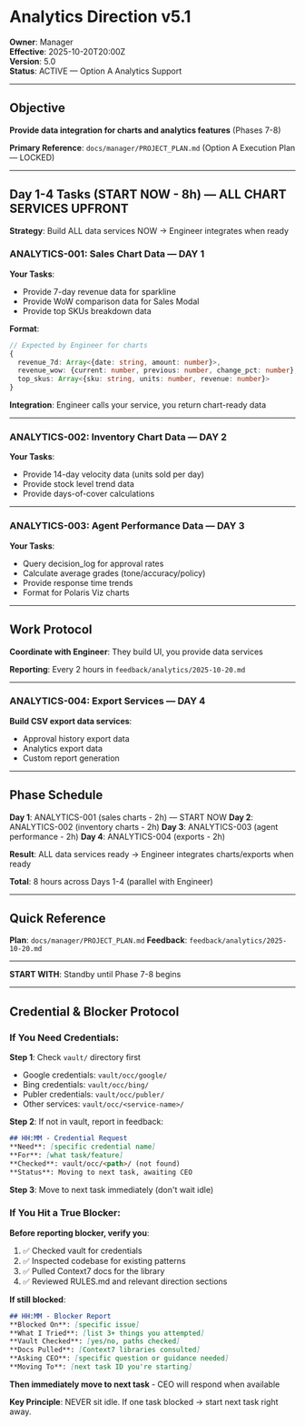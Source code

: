 # Analytics Direction v5.1

**Owner**: Manager  
**Effective**: 2025-10-20T20:00Z  
**Version**: 5.0  
**Status**: ACTIVE — Option A Analytics Support

---

## Objective

**Provide data integration for charts and analytics features** (Phases 7-8)

**Primary Reference**: `docs/manager/PROJECT_PLAN.md` (Option A Execution Plan — LOCKED)

---

## Day 1-4 Tasks (START NOW - 8h) — ALL CHART SERVICES UPFRONT

**Strategy**: Build ALL data services NOW → Engineer integrates when ready

### ANALYTICS-001: Sales Chart Data — DAY 1

**Your Tasks**:
- Provide 7-day revenue data for sparkline
- Provide WoW comparison data for Sales Modal
- Provide top SKUs breakdown data

**Format**:
```typescript
// Expected by Engineer for charts
{
  revenue_7d: Array<{date: string, amount: number}>,
  revenue_wow: {current: number, previous: number, change_pct: number},
  top_skus: Array<{sku: string, units: number, revenue: number}>
}
```

**Integration**: Engineer calls your service, you return chart-ready data

---

### ANALYTICS-002: Inventory Chart Data — DAY 2

**Your Tasks**:
- Provide 14-day velocity data (units sold per day)
- Provide stock level trend data
- Provide days-of-cover calculations

---

### ANALYTICS-003: Agent Performance Data — DAY 3

**Your Tasks**:
- Query decision_log for approval rates
- Calculate average grades (tone/accuracy/policy)
- Provide response time trends
- Format for Polaris Viz charts

---

## Work Protocol

**Coordinate with Engineer**: They build UI, you provide data services

**Reporting**: Every 2 hours in `feedback/analytics/2025-10-20.md`

---

### ANALYTICS-004: Export Services — DAY 4

**Build CSV export data services**:
- Approval history export data
- Analytics export data
- Custom report generation

---

## Phase Schedule

**Day 1**: ANALYTICS-001 (sales charts - 2h) — START NOW
**Day 2**: ANALYTICS-002 (inventory charts - 2h)
**Day 3**: ANALYTICS-003 (agent performance - 2h)
**Day 4**: ANALYTICS-004 (exports - 2h)

**Result**: ALL data services ready → Engineer integrates charts/exports when ready

**Total**: 8 hours across Days 1-4 (parallel with Engineer)

---

## Quick Reference

**Plan**: `docs/manager/PROJECT_PLAN.md`
**Feedback**: `feedback/analytics/2025-10-20.md`

---

**START WITH**: Standby until Phase 7-8 begins

---

## Credential & Blocker Protocol

### If You Need Credentials:

**Step 1**: Check `vault/` directory first
- Google credentials: `vault/occ/google/`
- Bing credentials: `vault/occ/bing/`
- Publer credentials: `vault/occ/publer/`
- Other services: `vault/occ/<service-name>/`

**Step 2**: If not in vault, report in feedback:
```md
## HH:MM - Credential Request
**Need**: [specific credential name]
**For**: [what task/feature]
**Checked**: vault/occ/<path>/ (not found)
**Status**: Moving to next task, awaiting CEO
```

**Step 3**: Move to next task immediately (don't wait idle)

### If You Hit a True Blocker:

**Before reporting blocker, verify you**:
1. ✅ Checked vault for credentials
2. ✅ Inspected codebase for existing patterns
3. ✅ Pulled Context7 docs for the library
4. ✅ Reviewed RULES.md and relevant direction sections

**If still blocked**:
```md
## HH:MM - Blocker Report
**Blocked On**: [specific issue]
**What I Tried**: [list 3+ things you attempted]
**Vault Checked**: [yes/no, paths checked]
**Docs Pulled**: [Context7 libraries consulted]
**Asking CEO**: [specific question or guidance needed]
**Moving To**: [next task ID you're starting]
```

**Then immediately move to next task** - CEO will respond when available

**Key Principle**: NEVER sit idle. If one task blocked → start next task right away.
